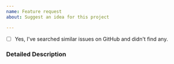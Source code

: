 ```yaml
---
name: Feature request
about: Suggest an idea for this project

---
```

<!-- PLEASE FOLLOW THE ISSUE TEMPLATE TO HELP TRIAGE AND SUPPORT! -->

- [ ] Yes, I've searched similar issues on GitHub and didn't find any.

### Detailed Description

